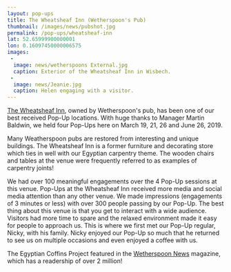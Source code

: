 ```yaml
---
layout: pop-ups
title: The Wheatsheaf Inn (Wetherspoon's Pub)
thumbnail: /images/news/pubshot.jpg
permalink: /pop-ups/wheatsheaf-inn
lat: 52.65999900000001
lon: 0.16097450000006575
images:
 -
  image: news/wetherspoons External.jpg
  caption: Exterior of the Wheatsheaf Inn in Wisbech.
 -
  image: news/Jeanie.jpg
  caption: Helen engaging with a visitor.
---
```


[The Wheatsheaf Inn](https://www.jdwetherspoon.com/pubs/all-pubs/england/cambridgeshire/the-wheatsheaf-inn-wisbech), owned by Wetherspoon's pub, has been one of our best received Pop-Up locations. With huge thanks to Manager Martin Baldwin, we held four Pop-Ups here on March 19, 21, 26 and June 26, 2019. 

Many Weatherspoon pubs are restored from interesting and unique buildings. The Wheatsheaf Inn is a former furniture and decorating store which ties in well with our Egyptian carpentry theme. The wooden chairs and tables at the venue were frequently referred to as examples of carpentry joints!

We had over 100 meaningful engagements over the 4 Pop-Up sessions at this venue. Pop-Ups at the Wheatsheaf Inn received more media and social media attention than any other venue. We made impressions (engagements of 3 minutes or less) with over 300 people passing by our Pop-Up. The best thing about this venue is that you get to interact with a wide audience. Visitors had more time to spare and the relaxed environment made it easy for people to approach us. This is where we first met our Pop-Up regular, Nicky, with his family. Nicky enjoyed our Pop-Up so much that he returned to see us on multiple occasions and even enjoyed a coffee with us.

The Egyptian Coffins Project featured in the [Wetherspoon News](https://egyptiancoffins.org/news/wetherspoonnews) magazine, which has a readership of over 2 million!
